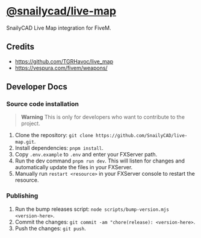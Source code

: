 # [@snailycad/live-map](https://docs.snailycad.org/docs/fivem-integrations/live-map)

SnailyCAD Live Map integration for FiveM.

## Credits

- https://github.com/TGRHavoc/live_map
- https://vespura.com/fivem/weapons/

## Developer Docs

### Source code installation

> **Warning**
> This is only for developers who want to contribute to the project.

1. Clone the repository: `git clone https://github.com/SnailyCAD/live-map.git`.
2. Install dependencies: `pnpm install`.
3. Copy `.env.example` to `.env` and enter your FXServer path.
4. Run the dev command `pnpm run dev`. This will listen for changes and automatically update the files in your FXServer.
5. Manually run `restart <resource>` in your FXServer console to restart the resource.

### Publishing

1. Run the bump releases script: `node scripts/bump-version.mjs <version-here>`.
2. Commit the changes: `git commit -am "chore(release): <version-here>`.
3. Push the changes: `git push`.
